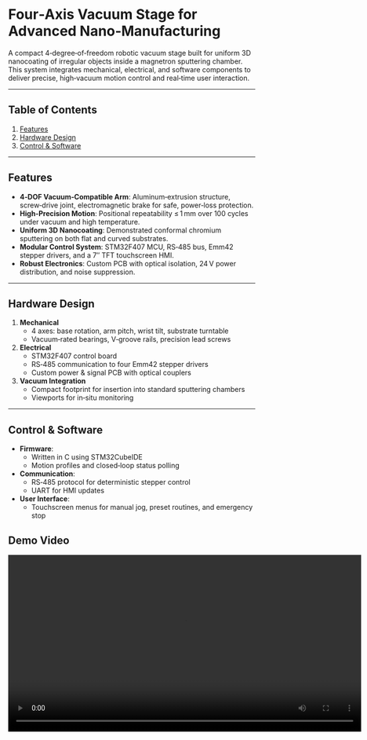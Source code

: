 # Four‑Axis Vacuum Stage for Advanced Nano‑Manufacturing

A compact 4‑degree‑of‑freedom robotic vacuum stage built for uniform 3D nanocoating of irregular objects inside a magnetron sputtering chamber. This system integrates mechanical, electrical, and software components to deliver precise, high‑vacuum motion control and real‑time user interaction.

---

## Table of Contents

1. [Features](#features)  
2. [Hardware Design](#hardware-design)  
3. [Control & Software](#control--software)  

   


---

## Features

- **4‑DOF Vacuum‑Compatible Arm**: Aluminum‑extrusion structure, screw‑drive joint, electromagnetic brake for safe, power‑loss protection.  
- **High‑Precision Motion**: Positional repeatability ≤ 1 mm over 100 cycles under vacuum and high temperature.  
- **Uniform 3D Nanocoating**: Demonstrated conformal chromium sputtering on both flat and curved substrates.  
- **Modular Control System**: STM32F407 MCU, RS‑485 bus, Emm42 stepper drivers, and a 7″ TFT touchscreen HMI.  
- **Robust Electronics**: Custom PCB with optical isolation, 24 V power distribution, and noise suppression.

---

## Hardware Design

1. **Mechanical**  
   - 4 axes: base rotation, arm pitch, wrist tilt, substrate turntable  
   - Vacuum‑rated bearings, V‑groove rails, precision lead screws  
2. **Electrical**  
   - STM32F407 control board  
   - RS‑485 communication to four Emm42 stepper drivers  
   - Custom power & signal PCB with optical couplers  
3. **Vacuum Integration**  
   - Compact footprint for insertion into standard sputtering chambers  
   - Viewports for in‑situ monitoring  

---

## Control & Software

- **Firmware**:  
  - Written in C using STM32CubeIDE  
  - Motion profiles and closed‑loop status polling  
- **Communication**:  
  - RS‑485 protocol for deterministic stepper control  
  - UART for HMI updates  
- **User Interface**:  
  - Touchscreen menus for manual jog, preset routines, and emergency stop

## Demo Video
<video controls width="720" preload="metadata">
  <source src="demo.mp4" type="video/mp4">
  您的浏览器不支持 HTML5 video 标签。
</video>

